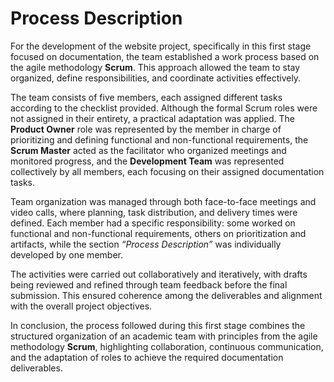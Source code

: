 # Process Description

For the development of the website project, specifically in this first stage focused on documentation, the team established a work process based on the agile methodology **Scrum**. This approach allowed the team to stay organized, define responsibilities, and coordinate activities effectively.

The team consists of five members, each assigned different tasks according to the checklist provided. Although the formal Scrum roles were not assigned in their entirety, a practical adaptation was applied. The **Product Owner** role was represented by the member in charge of prioritizing and defining functional and non-functional requirements, the **Scrum Master** acted as the facilitator who organized meetings and monitored progress, and the **Development Team** was represented collectively by all members, each focusing on their assigned documentation tasks.

Team organization was managed through both face-to-face meetings and video calls, where planning, task distribution, and delivery times were defined. Each member had a specific responsibility: some worked on functional and non-functional requirements, others on prioritization and artifacts, while the section *“Process Description”* was individually developed by one member.

The activities were carried out collaboratively and iteratively, with drafts being reviewed and refined through team feedback before the final submission. This ensured coherence among the deliverables and alignment with the overall project objectives.

In conclusion, the process followed during this first stage combines the structured organization of an academic team with principles from the agile methodology **Scrum**, highlighting collaboration, continuous communication, and the adaptation of roles to achieve the required documentation deliverables.


